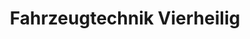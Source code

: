 ---
title: "Fahrzeugtechnik Vierheilig"
url: /arnstein/fahrzeugtechnik-vierheilig/
shop: Autowerkstatt
---